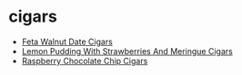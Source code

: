 # cigars

 * [Feta Walnut Date Cigars](index/f/feta-walnut-date-cigars-365214.json)
 * [Lemon Pudding With Strawberries And Meringue Cigars](index/l/lemon-pudding-with-strawberries-and-meringue-cigars-395394.json)
 * [Raspberry Chocolate Chip Cigars](index/r/raspberry-chocolate-chip-cigars-106183.json)
